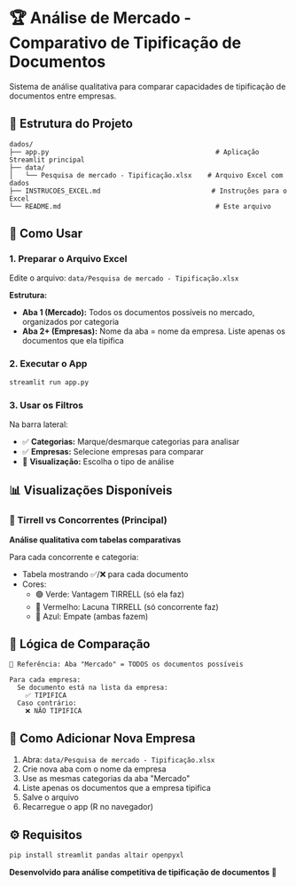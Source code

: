 # 🏆 Análise de Mercado - Comparativo de Tipificação de Documentos

Sistema de análise qualitativa para comparar capacidades de tipificação de documentos entre empresas.

## 📁 Estrutura do Projeto

```
dados/
├── app.py                                          # Aplicação Streamlit principal
├── data/
│   └── Pesquisa de mercado - Tipificação.xlsx    # Arquivo Excel com dados
├── INSTRUCOES_EXCEL.md                            # Instruções para o Excel
└── README.md                                       # Este arquivo
```

## 🚀 Como Usar

### 1. Preparar o Arquivo Excel

Edite o arquivo: `data/Pesquisa de mercado - Tipificação.xlsx`

**Estrutura:**
- **Aba 1 (Mercado):** Todos os documentos possíveis no mercado, organizados por categoria
- **Aba 2+ (Empresas):** Nome da aba = nome da empresa. Liste apenas os documentos que ela tipifica

### 2. Executar o App

```bash
streamlit run app.py
```

### 3. Usar os Filtros

Na barra lateral:
- ✅ **Categorias:** Marque/desmarque categorias para analisar
- ✅ **Empresas:** Selecione empresas para comparar
- 🎯 **Visualização:** Escolha o tipo de análise

## 📊 Visualizações Disponíveis

### 🎯 Tirrell vs Concorrentes (Principal)
**Análise qualitativa com tabelas comparativas**

Para cada concorrente e categoria:
- Tabela mostrando ✅/❌ para cada documento
- Cores:
  - 🟢 Verde: Vantagem TIRRELL (só ela faz)
  - 🔴 Vermelho: Lacuna TIRRELL (só concorrente faz)
  - 🔵 Azul: Empate (ambas fazem)

## 🎨 Lógica de Comparação

```
📌 Referência: Aba "Mercado" = TODOS os documentos possíveis

Para cada empresa:
  Se documento está na lista da empresa:
    ✅ TIPIFICA
  Caso contrário:
    ❌ NÃO TIPIFICA
```

## 📝 Como Adicionar Nova Empresa

1. Abra: `data/Pesquisa de mercado - Tipificação.xlsx`
2. Crie nova aba com o nome da empresa
3. Use as mesmas categorias da aba "Mercado"
4. Liste apenas os documentos que a empresa tipifica
5. Salve o arquivo
6. Recarregue o app (R no navegador)

## ⚙️ Requisitos

```bash
pip install streamlit pandas altair openpyxl
```

**Desenvolvido para análise competitiva de tipificação de documentos** 🚀
